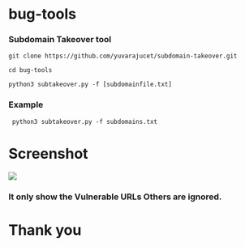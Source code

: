 # bug-tools
### Subdomain Takeover tool
``` git clone https://github.com/yuvarajucet/subdomain-takeover.git ```

``` cd bug-tools ```

``` python3 subtakeover.py -f [subdomainfile.txt] ```
### Example

``` python3 subtakeover.py -f subdomains.txt```

# Screenshot
<img src="https://github.com/yuvarajucet/bug-tools/blob/main/example.png">

### It only show the Vulnerable URLs Others are ignored.

# Thank you
